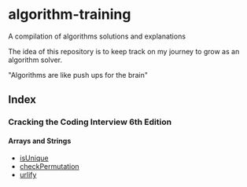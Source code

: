 # algorithm-training
A compilation of algorithms solutions and explanations

The idea of this repository is to keep track on my journey to grow as an algorithm solver.

"Algorithms are like push ups for the brain"

## Index

### Cracking the Coding Interview 6th Edition

#### Arrays and Strings
* [isUnique](https://github.com/keff6/algorithm-training/blob/master/CrackingTheCodingInterview/ArraysAndStrings/1-isUnique.md#isunique)
* [checkPermutation](https://github.com/keff6/algorithm-training/blob/master/CrackingTheCodingInterview/ArraysAndStrings/2-checkPermutation.md#checkpermutation)
* [urlify](https://github.com/keff6/algorithm-training/blob/master/CrackingTheCodingInterview/ArraysAndStrings/3-urlify.md#urlify)